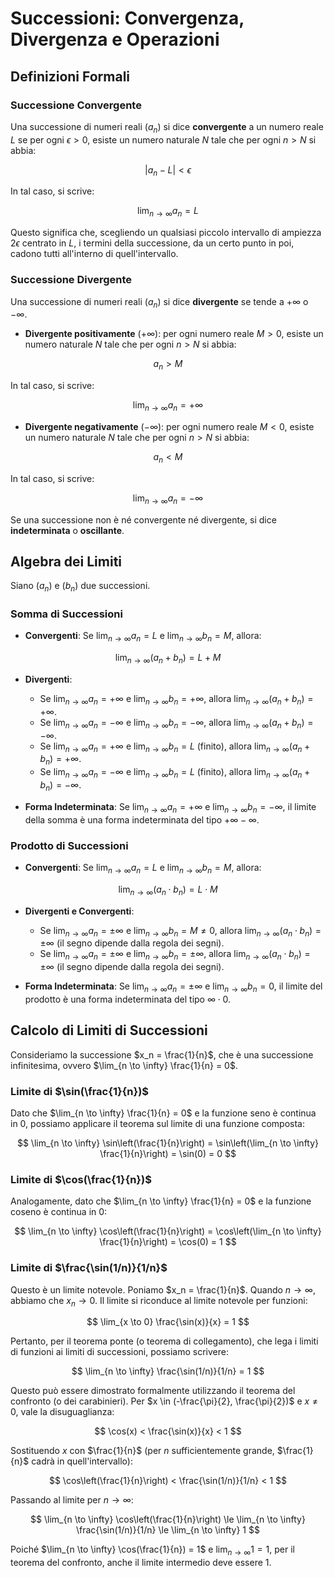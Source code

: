 # Successioni: Convergenza, Divergenza e Operazioni

## Definizioni Formali

### Successione Convergente

Una successione di numeri reali $(a_n)$ si dice **convergente** a un numero reale $L$ se per ogni $\epsilon > 0$, esiste un numero naturale $N$ tale che per ogni $n > N$ si abbia:

$$ |a_n - L| < \epsilon $$

In tal caso, si scrive:

$$ \lim_{n \to \infty} a_n = L $$

Questo significa che, scegliendo un qualsiasi piccolo intervallo di ampiezza $2\epsilon$ centrato in $L$, i termini della successione, da un certo punto in poi, cadono tutti all'interno di quell'intervallo.

### Successione Divergente

Una successione di numeri reali $(a_n)$ si dice **divergente** se tende a $+\infty$ o $-\infty$.

- **Divergente positivamente** ($+\infty$): per ogni numero reale $M > 0$, esiste un numero naturale $N$ tale che per ogni $n > N$ si abbia:

$$ a_n > M $$

In tal caso, si scrive:

$$ \lim_{n \to \infty} a_n = +\infty $$

- **Divergente negativamente** ($-\infty$): per ogni numero reale $M < 0$, esiste un numero naturale $N$ tale che per ogni $n > N$ si abbia:

$$ a_n < M $$

In tal caso, si scrive:

$$ \lim_{n \to \infty} a_n = -\infty $$

Se una successione non è né convergente né divergente, si dice **indeterminata** o **oscillante**.

## Algebra dei Limiti

Siano $(a_n)$ e $(b_n)$ due successioni.

### Somma di Successioni

- **Convergenti**: Se $\lim_{n \to \infty} a_n = L$ e $\lim_{n \to \infty} b_n = M$, allora:

$$ \lim_{n \to \infty} (a_n + b_n) = L + M $$

- **Divergenti**:
  - Se $\lim_{n \to \infty} a_n = +\infty$ e $\lim_{n \to \infty} b_n = +\infty$, allora $\lim_{n \to \infty} (a_n + b_n) = +\infty$.
  - Se $\lim_{n \to \infty} a_n = -\infty$ e $\lim_{n \to \infty} b_n = -\infty$, allora $\lim_{n \to \infty} (a_n + b_n) = -\infty$.
  - Se $\lim_{n \to \infty} a_n = +\infty$ e $\lim_{n \to \infty} b_n = L$ (finito), allora $\lim_{n \to \infty} (a_n + b_n) = +\infty$.
  - Se $\lim_{n \to \infty} a_n = -\infty$ e $\lim_{n \to \infty} b_n = L$ (finito), allora $\lim_{n \to \infty} (a_n + b_n) = -\infty$.

- **Forma Indeterminata**: Se $\lim_{n \to \infty} a_n = +\infty$ e $\lim_{n \to \infty} b_n = -\infty$, il limite della somma è una forma indeterminata del tipo $+\infty - \infty$.

### Prodotto di Successioni

- **Convergenti**: Se $\lim_{n \to \infty} a_n = L$ e $\lim_{n \to \infty} b_n = M$, allora:

$$ \lim_{n \to \infty} (a_n \cdot b_n) = L \cdot M $$

- **Divergenti e Convergenti**:
  - Se $\lim_{n \to \infty} a_n = \pm\infty$ e $\lim_{n \to \infty} b_n = M \neq 0$, allora $\lim_{n \to \infty} (a_n \cdot b_n) = \pm\infty$ (il segno dipende dalla regola dei segni).
  - Se $\lim_{n \to \infty} a_n = \pm\infty$ e $\lim_{n \to \infty} b_n = \pm\infty$, allora $\lim_{n \to \infty} (a_n \cdot b_n) = \pm\infty$ (il segno dipende dalla regola dei segni).

- **Forma Indeterminata**: Se $\lim_{n \to \infty} a_n = \pm\infty$ e $\lim_{n \to \infty} b_n = 0$, il limite del prodotto è una forma indeterminata del tipo $\infty \cdot 0$.

## Calcolo di Limiti di Successioni

Consideriamo la successione $x_n = \frac{1}{n}$, che è una successione infinitesima, ovvero $\lim_{n \to \infty} \frac{1}{n} = 0$.

### Limite di $\sin(\frac{1}{n})$

Dato che $\lim_{n \to \infty} \frac{1}{n} = 0$ e la funzione seno è continua in $0$, possiamo applicare il teorema sul limite di una funzione composta:

$$ \lim_{n \to \infty} \sin\left(\frac{1}{n}\right) = \sin\left(\lim_{n \to \infty} \frac{1}{n}\right) = \sin(0) = 0 $$

### Limite di $\cos(\frac{1}{n})$

Analogamente, dato che $\lim_{n \to \infty} \frac{1}{n} = 0$ e la funzione coseno è continua in $0$:

$$ \lim_{n \to \infty} \cos\left(\frac{1}{n}\right) = \cos\left(\lim_{n \to \infty} \frac{1}{n}\right) = \cos(0) = 1 $$

### Limite di $\frac{\sin(1/n)}{1/n}$

Questo è un limite notevole. Poniamo $x_n = \frac{1}{n}$. Quando $n \to \infty$, abbiamo che $x_n \to 0$. Il limite si riconduce al limite notevole per funzioni:

$$ \lim_{x \to 0} \frac{\sin(x)}{x} = 1 $$

Pertanto, per il teorema ponte (o teorema di collegamento), che lega i limiti di funzioni ai limiti di successioni, possiamo scrivere:

$$ \lim_{n \to \infty} \frac{\sin(1/n)}{1/n} = 1 $$

Questo può essere dimostrato formalmente utilizzando il teorema del confronto (o dei carabinieri). Per $x \in (-\frac{\pi}{2}, \frac{\pi}{2})$ e $x \neq 0$, vale la disuguaglianza:

$$ \cos(x) < \frac{\sin(x)}{x} < 1 $$

Sostituendo $x$ con $\frac{1}{n}$ (per $n$ sufficientemente grande, $\frac{1}{n}$ cadrà in quell'intervallo):

$$ \cos\left(\frac{1}{n}\right) < \frac{\sin(1/n)}{1/n} < 1 $$

Passando al limite per $n \to \infty$:

$$ \lim_{n \to \infty} \cos\left(\frac{1}{n}\right) \le \lim_{n \to \infty} \frac{\sin(1/n)}{1/n} \le \lim_{n \to \infty} 1 $$

Poiché $\lim_{n \to \infty} \cos(\frac{1}{n}) = 1$ e $\lim_{n \to \infty} 1 = 1$, per il teorema del confronto, anche il limite intermedio deve essere 1.